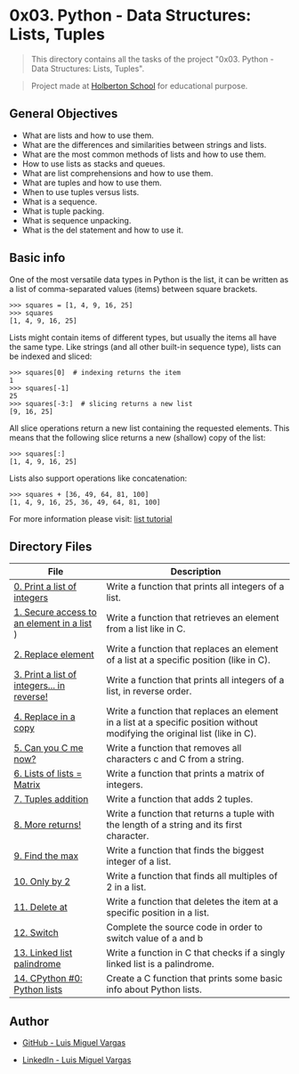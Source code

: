 # 0x03. Python - Data Structures: Lists, Tuples

> This directory contains all the tasks of the project "0x03. Python - Data Structures: Lists, Tuples".

> Project made at [Holberton School](https://www.holbertonschool.com "Holberton School.") for educational purpose.

## General Objectives

* What are lists and how to use them.
* What are the differences and similarities between strings and lists.
* What are the most common methods of lists and how to use them.
* How to use lists as stacks and queues.
* What are list comprehensions and how to use them.
* What are tuples and how to use them.
* When to use tuples versus lists.
* What is a sequence.
* What is tuple packing.
* What is sequence unpacking.
* What is the del statement and how to use it.

## Basic info

One of the most versatile data types in Python is the list, it can be written as a list of comma-separated values (items) between square brackets.
```
>>> squares = [1, 4, 9, 16, 25]
>>> squares
[1, 4, 9, 16, 25]
```
Lists might contain items of different types, but usually the items all have the same type.
Like strings (and all other built-in sequence type), lists can be indexed and sliced:
```
>>> squares[0]  # indexing returns the item
1
>>> squares[-1]
25
>>> squares[-3:]  # slicing returns a new list
[9, 16, 25]
```
All slice operations return a new list containing the requested elements. This means that the following slice returns a new (shallow) copy of the list:
```
>>> squares[:]
[1, 4, 9, 16, 25]
```
Lists also support operations like concatenation:
```
>>> squares + [36, 49, 64, 81, 100]
[1, 4, 9, 16, 25, 36, 49, 64, 81, 100]
```
For more information please visit: [list tutorial](https://docs.python.org/3.4/tutorial/introduction.html#lists)

## Directory Files

| **File** | **Description** |
|----------|-----------------|
| [0. Print a list of integers](./0-print_list_integer.py) | Write a function that prints all integers of a list. |
| [1. Secure access to an element in a list ](.1-element_at.py)) | Write a function that retrieves an element from a list like in C. |
| [2. Replace element](./2-replace_in_list.py) | Write a function that replaces an element of a list at a specific position (like in C). |
| [3. Print a list of integers... in reverse!](./3-print_reversed_list_integer.py) | Write a function that prints all integers of a list, in reverse order. |
| [4. Replace in a copy](./4-new_in_list.py) | Write a function that replaces an element in a list at a specific position without modifying the original list (like in C). |
| [5. Can you C me now?](./5-no_c.py) | Write a function that removes all characters c and C from a string. | 
| [6. Lists of lists = Matrix](./6-print_matrix_integer.py) | Write a function that prints a matrix of integers. |
| [7. Tuples addition](./7-add_tuple.py) | Write a function that adds 2 tuples. |
| [8. More returns!](./8-multiple_returns.py) | Write a function that returns a tuple with the length of a string and its first character. |
| [9. Find the max](./9-max_integer.py) | Write a function that finds the biggest integer of a list.  |
| [10. Only by 2](./10-divisible_by_2.py) | Write a function that finds all multiples of 2 in a list. |
| [11. Delete at](./11-delete_at.py) | Write a function that deletes the item at a specific position in a list. |
| [12. Switch](./12-switch.py) | Complete the source code in order to switch value of a and b |
| [13. Linked list palindrome ](./13-is_palindrome.c) | Write a function in C that checks if a singly linked list is a palindrome. |
| [14. CPython #0: Python lists](./100-print_python_list_info.c) | Create a C function that prints some basic info about Python lists. |

## Author

* [GitHub - Luis Miguel Vargas](https://github.com/luismvargasg)

* [LinkedIn - Luis Miguel Vargas](https://www.linkedin.com/in/luismvargasg/)
